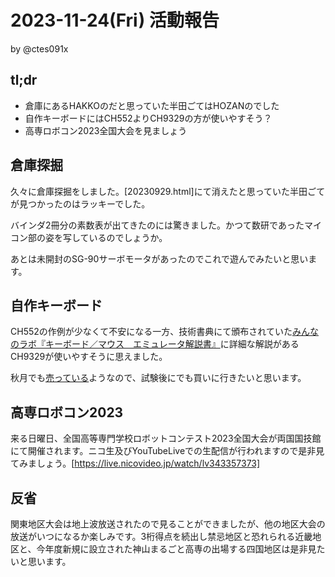 # 2023-11-24(Fri) 活動報告

by @ctes091x

## tl;dr
- 倉庫にあるHAKKOのだと思っていた半田ごてはHOZANのでした
- 自作キーボードにはCH552よりCH9329の方が使いやすそう？
- 高専ロボコン2023全国大会を見ましょう

## 倉庫探掘
久々に倉庫探掘をしました。[20230929.html]にて消えたと思っていた半田ごてが見つかったのはラッキーでした。

バインダ2冊分の素数表が出てきたのには驚きました。かつて数研であったマイコン部の姿を写しているのでしょうか。

あとは未開封のSG-90サーボモータがあったのでこれで遊んでみたいと思います。

## 自作キーボード
CH552の作例が少なくて不安になる一方、技術書典にて頒布されていた[みんなのラボ『キーボード／マウス　エミュレータ解説書』](https://techbookfest.org/product/iaTanH0UsU9j5TPnFT44rF?productVariantID=4Q1yNxZMFWWs9UJbkx7c6b)に詳細な解説があるCH9329が使いやすそうに思えました。

秋月でも[売っている](https://akizukidenshi.com/catalog/g/gI-17539/)ようなので、試験後にでも買いに行きたいと思います。

## 高専ロボコン2023
来る日曜日、全国高等専門学校ロボットコンテスト2023全国大会が両国国技館にて開催されます。ニコ生及びYouTubeLiveでの生配信が行われますので是非見てみましょう。[https://live.nicovideo.jp/watch/lv343357373]

## 反省
関東地区大会は地上波放送されたので見ることができましたが、他の地区大会の放送がいつになるか楽しみです。3桁得点を続出し禁忌地区と恐れられる近畿地区と、今年度新規に設立された神山まるごと高専の出場する四国地区は是非見たいと思います。

<!-- 今思うと僕が高専に行かなかったのは、ただ単に本郷高校への編入の方が楽そうに見えたからというだけだったのかもしれません。

オンライン開催となっていた高専ロボコン2020「はぴ☆ロボ自慢」を見て中高一貫校に入ったのが誤りだったのではないかという考えに至り、そこで父が昔使っていたPICマイコンの本[トランジスタ技術編集部『PICマイコン活用ハンドブック』](https://calil.jp/book/4789834352/)を慌てて取り出しました。マイコン部で電子工作を始めたきっかけはおそらくこれだったと思います。

その後は部の予算でPICライタを購入したり、卒論のテーマに論理回路とマイコンを選んだり、高専の受験制度について少し調べたりするなどしていましたが、ついに高専への入学を選ぶことはありませんでした。 -->

